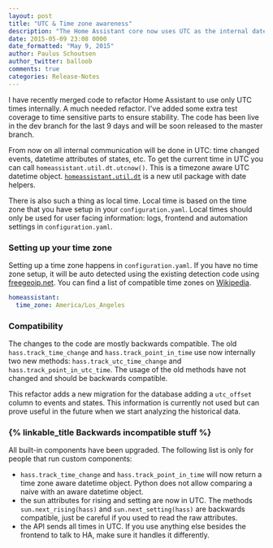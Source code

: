 ```yaml
---
layout: post
title: "UTC & Time zone awareness"
description: "The Home Assistant core now uses UTC as the internal date time."
date: 2015-05-09 23:08 0000
date_formatted: "May 9, 2015"
author: Paulus Schoutsen
author_twitter: balloob
comments: true
categories: Release-Notes
---
```


I have recently merged code to refactor Home Assistant to use only UTC times internally. A much needed refactor. I've added some extra test coverage to time sensitive parts to ensure stability. The code has been live in the dev branch for the last 9 days and will be soon released to the master branch.

From now on all internal communication will be done in UTC: time changed events, datetime attributes of states, etc. To get the current time in UTC you can call `homeassistant.util.dt.utcnow()`. This is a timezone aware UTC datetime object. [`homeassistant.util.dt`](https://github.com/home-assistant/home-assistant/blob/dev/homeassistant/util/dt.py) is a new util package with date helpers.

There is also such a thing as local time. Local time is based on the time zone that you have setup in your `configuration.yaml`. Local times should only be used for user facing information: logs, frontend and automation settings in `configuration.yaml`.

### Setting up your time zone
Setting up a time zone happens in `configuration.yaml`. If you have no time zone setup, it will be auto detected using the existing detection code using [freegeoip.net](https://freegeoip.net). You can find a list of compatible time zones on [Wikipedia](http://en.wikipedia.org/wiki/List_of_tz_database_time_zones).

```yaml
homeassistant:
  time_zone: America/Los_Angeles
```

### Compatibility
The changes to the code are mostly backwards compatible. The old `hass.track_time_change` and `hass.track_point_in_time` use now internally two new methods: `hass.track_utc_time_change` and `hass.track_point_in_utc_time`. The usage of the old methods have not changed and should be backwards compatible.

This refactor adds a new migration for the database adding a `utc_offset` column to events and states. This information is currently not used but can prove useful in the future when we start analyzing the historical data.

### {% linkable_title Backwards incompatible stuff %}

All built-in components have been upgraded. The following list is only for people that run custom components:

 * `hass.track_time_change` and `hass.track_point_in_time` will now return a time zone aware datetime object. Python does not allow comparing a naive with an aware datetime object.
 * the sun attributes for rising and setting are now in UTC. The methods `sun.next_rising(hass)` and `sun.next_setting(hass)` are backwards compatible, just be careful if you used to read the raw attributes.
 * the API sends all times in UTC. If you use anything else besides the frontend to talk to HA, make sure it handles it differently.

